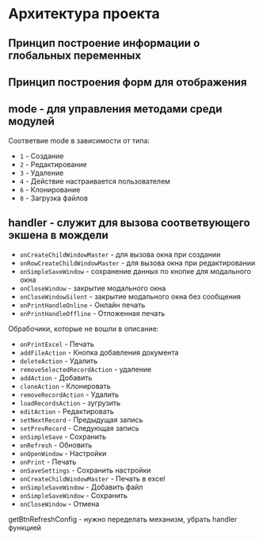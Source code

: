 # Архитектура проекта


## Принцип построение информации о глобальных переменных

## Принцип построения форм для отображения

## mode - для управления методами среди модулей

Соответвие mode в зависимости от типа:

- `1` - Создание
- `2` - Редактирование
- `3` - Удаление
- `4` - Действие настраивается пользователем
- `6` - Клонирование
- `8` - Загрузка файлов

## handler - служит для вызова соответвующего экшена в мождели

- `onCreateChildWindowMaster` - для вызова окна при создании
- `onRowCreateChildWindowMaster` - для вызова окна при редактировании
- `onSimpleSaveWindow` - сохранение данных по кнопке для модального окна
- `onCloseWindow` - закрытие модального окна
- `onCloseWindowSilent` - закрытие модального окна без сообщения
- `onPrintHandleOnline` - Онлайн печать
- `onPrintHandleOffline` - Отложенная печать

Обрабочики, которые не вошли в описание:

- `onPrintExcel` - Печать
- `addFileAction` - Кнопка добавления документа
- `deleteAction` - Удалить
- `removeSelectedRecordAction` - удаление
- `addAction` - Добавить
- `cloneAction` - Клонировать
- `removeRecordAction` - Удалить
- `loadRecordsAction` - зугрузить
- `editAction` - Редактировать
- `setNextRecord` - Предыдущая запись
- `setPrevRecord` - Следующая запись
- `onSimpleSave` - Сохранить
- `onRefresh` - Обновить
- `onOpenWindow` - Настройки
- `onPrint` - Печать
- `onSaveSettings` - Сохранить настройки
- `onCreateChildWindowMaster` - Печать в excel
- `onSimpleSaveWindow` - Добавить файл
- `onSimpleSaveWindow` - Сохранить
- `onCloseWindow` - Отмена

getBtnRefreshConfig - нужно переделать механизм, убрать handler функцией
